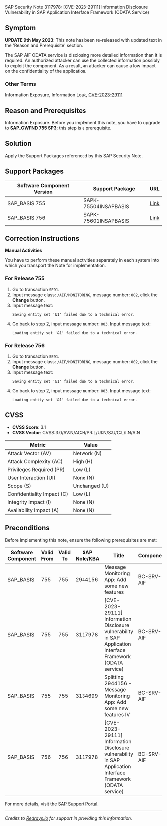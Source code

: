 SAP Security Note 3117978: [CVE-2023-29111] Information Disclosure Vulnerability in SAP Application Interface Framework (ODATA Service)

## Symptom

**UPDATE 9th May 2023**: This note has been re-released with updated text in the 'Reason and Prerequisite' section.

The SAP AIF ODATA service is disclosing more detailed information than it is required. An authorized attacker can use the collected information possibly to exploit the component. As a result, an attacker can cause a low impact on the confidentiality of the application.

### Other Terms

Information Exposure, Information Leak, [CVE-2023-29111](https://www.cve.org/CVERecord?id=CVE-2023-29111)

## Reason and Prerequisites

Information Exposure. Before you implement this note, you have to upgrade to **SAP_GWFND 755 SP3**; this step is a prerequisite.

## Solution

Apply the Support Packages referenced by this SAP Security Note.

## Support Packages

| Software Component Version | Support Package               | URL                                                |
|----------------------------|-------------------------------|----------------------------------------------------|
| SAP_BASIS 755              | SAPK-75504INSAPBASIS          | [Link](https://me.sap.com/supportpackage/SAPK-75504INSAPBASIS) |
| SAP_BASIS 756              | SAPK-75601INSAPBASIS          | [Link](https://me.sap.com/supportpackage/SAPK-75601INSAPBASIS) |

## Correction Instructions

**Manual Activities**

You have to perform these manual activities separately in each system into which you transport the Note for implementation.

### For Release 755

1. Go to transaction `SE91`.
2. Input message class: `/AIF/MONITORING`, message number: `002`, click the **Change** button.
3. Input message text:
   ```
   Saving entity set '&1' failed due to a technical error.
   ```
4. Go back to step 2, input message number: `003`. Input message text:
   ```
   Loading entity set '&1' failed due to a technical error.
   ```

### For Release 756

1. Go to transaction `SE91`.
2. Input message class: `/AIF/MONITORING`, message number: `002`, click the **Change** button.
3. Input message text:
   ```
   Saving entity set '&1' failed due to a technical error.
   ```
4. Go back to step 2, input message number: `003`. Input message text:
   ```
   Loading entity set '&1' failed due to a technical error.
   ```

## CVSS

- **CVSS Score**: 3.1
- **CVSS Vector**: CVSS:3.0/AV:N/AC:H/PR:L/UI:N/S:U/C:L/I:N/A:N

| Metric                   | Value                   |
|--------------------------|-------------------------|
| Attack Vector (AV)       | Network (N)             |
| Attack Complexity (AC)   | High (H)                |
| Privileges Required (PR) | Low (L)                 |
| User Interaction (UI)    | None (N)                |
| Scope (S)                | Unchanged (U)           |
| Confidentiality Impact (C)| Low (L)                |
| Integrity Impact (I)     | None (N)                |
| Availability Impact (A)  | None (N)                |

## Preconditions

Before implementing this note, ensure the following prerequisites are met:

| Software Component | Valid From | Valid To | SAP Note/KBA | Title                                                                                               | Component     |
|--------------------|------------|----------|--------------|-----------------------------------------------------------------------------------------------------|---------------|
| SAP_BASIS          | 755        | 755      | 2944156      | Message Monitoring App: Add some new features                                                       | BC-SRV-AIF    |
| SAP_BASIS          | 755        | 755      | 3117978      | [CVE-2023-29111] Information Disclosure vulnerability in SAP Application Interface Framework (ODATA service) | BC-SRV-AIF    |
| SAP_BASIS          | 755        | 755      | 3134699      | Splitting 2944156 - Message Monitoring App: Add some new features IV                                 | BC-SRV-AIF    |
| SAP_BASIS          | 756        | 756      | 3117978      | [CVE-2023-29111] Information Disclosure vulnerability in SAP Application Interface Framework (ODATA service) | BC-SRV-AIF    |

For more details, visit the [SAP Support Portal](https://me.sap.com/notes/3117978).

---

*Credits to [Redrays.io](https://redrays.io) for support in providing this information.*